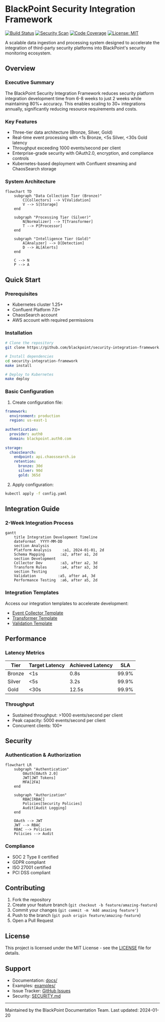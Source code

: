 # BlackPoint Security Integration Framework

[![Build Status](../../actions/workflows/integration.yml/badge.svg)](../../actions/workflows/integration.yml)
[![Security Scan](../../actions/workflows/security.yml/badge.svg)](../../actions/workflows/security.yml)
[![Code Coverage](https://codecov.io/gh/blackpoint/security-integration-framework/branch/main/graph/badge.svg)](https://codecov.io/gh/blackpoint/security-integration-framework)
[![License: MIT](https://img.shields.io/badge/License-MIT-yellow.svg)](LICENSE)

A scalable data ingestion and processing system designed to accelerate the integration of third-party security platforms into BlackPoint's security monitoring ecosystem.

## Overview

### Executive Summary

The BlackPoint Security Integration Framework reduces security platform integration development time from 6-8 weeks to just 2 weeks while maintaining 80%+ accuracy. This enables scaling to 30+ integrations annually, significantly reducing resource requirements and costs.

### Key Features

- Three-tier data architecture (Bronze, Silver, Gold)
- Real-time event processing with <1s Bronze, <5s Silver, <30s Gold latency
- Throughput exceeding 1000 events/second per client
- Enterprise-grade security with OAuth2.0, encryption, and compliance controls
- Kubernetes-based deployment with Confluent streaming and ChaosSearch storage

### System Architecture

```mermaid
flowchart TD
    subgraph "Data Collection Tier (Bronze)"
        C[Collectors] --> V[Validation]
        V --> S[Storage]
    end
    
    subgraph "Processing Tier (Silver)"
        N[Normalizer] --> T[Transformer]
        T --> P[Processor]
    end
    
    subgraph "Intelligence Tier (Gold)"
        A[Analyzer] --> D[Detection]
        D --> AL[Alerts]
    end
    
    C --> N
    P --> A
```

## Quick Start

### Prerequisites

- Kubernetes cluster 1.25+
- Confluent Platform 7.0+
- ChaosSearch account
- AWS account with required permissions

### Installation

```bash
# Clone the repository
git clone https://github.com/blackpoint/security-integration-framework.git

# Install dependencies
cd security-integration-framework
make install

# Deploy to Kubernetes
make deploy
```

### Basic Configuration

1. Create configuration file:
```yaml
framework:
  environment: production
  region: us-east-1
  
authentication:
  provider: auth0
  domain: blackpoint.auth0.com
  
storage:
  chaosSearch:
    endpoint: api.chaossearch.io
    retention:
      bronze: 30d
      silver: 90d
      gold: 365d
```

2. Apply configuration:
```bash
kubectl apply -f config.yaml
```

## Integration Guide

### 2-Week Integration Process

```mermaid
gantt
    title Integration Development Timeline
    dateFormat  YYYY-MM-DD
    section Analysis
    Platform Analysis     :a1, 2024-01-01, 2d
    Schema Mapping       :a2, after a1, 2d
    section Development
    Collector Dev        :a3, after a2, 3d
    Transform Rules      :a4, after a3, 3d
    section Testing
    Validation          :a5, after a4, 3d
    Performance Testing  :a6, after a5, 2d
```

### Integration Templates

Access our integration templates to accelerate development:
- [Event Collector Template](src/templates/collector.go)
- [Transformer Template](src/templates/transformer.go)
- [Validation Template](src/templates/validator.go)

## Performance

### Latency Metrics

| Tier | Target Latency | Achieved Latency | SLA |
|------|----------------|------------------|-----|
| Bronze | <1s | 0.8s | 99.9% |
| Silver | <5s | 3.2s | 99.9% |
| Gold | <30s | 12.5s | 99.9% |

### Throughput

- Sustained throughput: >1000 events/second per client
- Peak capacity: 5000 events/second per client
- Concurrent clients: 100+

## Security

### Authentication & Authorization

```mermaid
flowchart LR
    subgraph "Authentication"
        OAuth[OAuth 2.0]
        JWT[JWT Tokens]
        MFA[2FA]
    end
    
    subgraph "Authorization"
        RBAC[RBAC]
        Policies[Security Policies]
        Audit[Audit Logging]
    end
    
    OAuth --> JWT
    JWT --> RBAC
    RBAC --> Policies
    Policies --> Audit
```

### Compliance

- SOC 2 Type II certified
- GDPR compliant
- ISO 27001 certified
- PCI DSS compliant

## Contributing

1. Fork the repository
2. Create your feature branch (`git checkout -b feature/amazing-feature`)
3. Commit your changes (`git commit -m 'Add amazing feature'`)
4. Push to the branch (`git push origin feature/amazing-feature`)
5. Open a Pull Request

## License

This project is licensed under the MIT License - see the [LICENSE](LICENSE) file for details.

## Support

- Documentation: [docs/](docs/)
- Examples: [examples/](examples/)
- Issue Tracker: [GitHub Issues](../../issues)
- Security: [SECURITY.md](SECURITY.md)

---
Maintained by the BlackPoint Documentation Team. Last updated: 2024-01-20